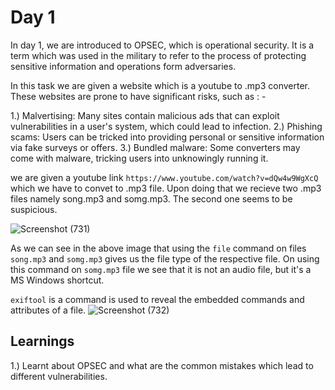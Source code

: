 # Day 1
In day 1, we are introduced to OPSEC, which is operational security. It is a term which was used in the military to refer to the process of protecting sensitive information
and operations form adversaries.

In this task we are given a website which is a youtube to .mp3 converter.
These websites are prone to have significant risks, such as : -

1.) Malvertising: Many sites contain malicious ads that can exploit vulnerabilities in a user's system, which could lead to infection.
2.) Phishing scams: Users can be tricked into providing personal or sensitive information via fake surveys or offers.
3.) Bundled malware: Some converters may come with malware, tricking users into unknowingly running it.

we are given a youtube link `https://www.youtube.com/watch?v=dQw4w9WgXcQ` which we have to convet to .mp3 file.
Upon doing that we recieve two .mp3 files namely song.mp3 and somg.mp3. The second one seems to be suspicious.

![Screenshot (731)](https://github.com/user-attachments/assets/c1fdc017-84f2-484e-851d-01ee5cb24f42)

As we can see in the above image that using the `file` command on files `song.mp3` and `somg.mp3` gives us the file type of the respective file.
On using this command on `somg.mp3` file we see that it is not an audio file, but it's a MS Windows shortcut.

`exiftool` is a command is used to reveal the embedded commands and attributes of a file.
![Screenshot (732)](https://github.com/user-attachments/assets/109ab3fe-aa6b-4c97-8518-4a2b586d8d48)

## Learnings
1.) Learnt about OPSEC and what are the common mistakes which lead to different vulnerabilities.

